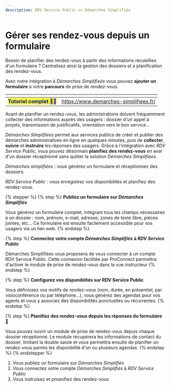 ```yaml
---
description: RDV Service Public <> Démarches Simplifiés
---
```


# Gérer ses rendez-vous depuis un formulaire

Besoin de planifier des rendez-vous à partir des informations recueillies d'un formulaire ? Centralisez ainsi la gestion des dossiers et a planification des rendez-vous.

Avec notre intégration à _Démarches Simplifieés_ vous pouvez **ajouter un formulaire** à votre **parcours** de prise de rendez-vous.&#x20;

<table data-view="cards"><thead><tr><th align="center"></th><th data-hidden data-card-target data-type="content-ref"></th></tr></thead><tbody><tr><td align="center"><mark style="color:blue;"><strong>Tutoriel complet 🧑‍🔧</strong></mark></td><td><a href="https://www.demarches-simplifiees.fr/">https://www.demarches-simplifiees.fr/</a></td></tr></tbody></table>

Avant de planifier un rendez-vous, les administrations doivent fréquemment collecter des informations auprès des usagers : dossier d'un appel à projets, transmission de justificatifs, orientation vers le bon service...&#x20;

_Démarches Simplifiées_ permet aux services publics de créer et publier des démarches administratives en ligne en quelques minutes, puis de **collecter**, **suivre** et **instruire** les réponses des usagers. Grâce à l'intégration avec _RDV Service Public_, vous pouvez désormais **planifiez des rendez-vous** en aval d'un dossier réceptionné sans quitter la solution _Démarches Simplifiées_.  &#x20;

_Démarches simplifiées_ : vous générez un formulaire et réceptionnez des dossiers.&#x20;

_RDV Service Public_ : vous enregistrez vos disponibilités et planifiez des rendez-vous.&#x20;



{% stepper %}
{% step %}
**Publiez un formulaire sur&#x20;**_**Démarches Simplifiés**_&#x20;

Vous générez un formulaire complet, intégrant tous les champs nécessaires à un dossier : nom, prénom, e-mail, adresse, zones de texte libre, pièces jointes, etc... Ce formulaire est ensuite facilement accessible pour vos usagers via un lien web.
{% endstep %}

{% step %}
**Connectez votre compte&#x20;**_**Démarches Simplifiés**_**&#x20;à&#x20;**_**RDV Service Public**_

Démarches Simplifiées vous proposera de vous connecter à un compte RDV Service Public. Cette connexion facilitée par ProConnect permettra d'activer le module de prise de rendez-vous dans la vue instructeur
{% endstep %}

{% step %}
**Configurez vos disponiblités sur RDV Service Public**

Vous définissez vos motifs de rendez-vous (nom, durée, en présentiel, par visioconférence ou par téléphone…), vous générez des agendas pour vos agents et vous y associez des disponibilités ponctuelles ou récurrentes.
{% endstep %}

{% step %}
**Planifiez des rendez-vous depuis les réponses du formulaire 🎉**

Vous pouvez ouvrir un module de prise de rendez-vous depuis chaque dossier réceptionné. Le module récupérera les informations de contact du dossier, limitant la double saisie et vous permettra ensuite de planifier un rendez-vous parmis les disponbilité d'un ou plusieurs agendas.&#x20;
{% endstep %}
{% endstepper %}





1. Vous publiez un formulaire sur _Démarches Simplifiés_&#x20;
2. Vous connectez votre compte _Démarches Simplifiés_ à _RDV Service Public_
3. Vous instruisez et pmanifiez des rendez-vous









